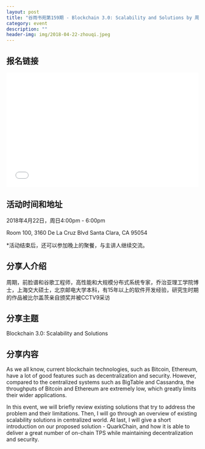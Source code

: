 ```yaml
---
layout: post
title: "谷雨书苑第159期 - Blockchain 3.0: Scalability and Solutions by 周期"
category: event
description: ""
header-img: img/2018-04-22-zhouqi.jpeg
---
```


## 报名链接
<div style="width:100%; text-align:left;" ><iframe src="//eventbrite.com/tickets-external?eid=45227856737&ref=etckt" frameborder="0" height="300" width="100%" vspace="0" hspace="0" marginheight="5" marginwidth="5" scrolling="auto" allowtransparency="true"></iframe></div>

## 活动时间和地址
2018年4月22日，周日4:00pm - 6:00pm

Room 100, 3160 De La Cruz Blvd Santa Clara, CA 95054

*活动结束后，还可以参加晚上的聚餐，与主讲人继续交流。

## 分享人介绍
周期，前脸谱和谷歌工程师，高性能和大规模分布式系统专家，乔治亚理工学院博士，上海交大硕士，北京邮电大学本科，有15年以上的软件开发经验，研究生时期的作品被比尔盖茨亲自颁奖并被CCTV9采访

## 分享主题

Blockchain 3.0: Scalability and Solutions


## 分享内容 

As we all know, current blockchain technologies, such as Bitcoin, Ethereum, have a lot of good features such as decentralization and security.  However, compared to the centralized systems such as BigTable and Cassandra, the throughputs of Bitcoin and Ethereum are extremely low, which greatly limits their wider applications.

In this event, we will briefly review existing solutions that try to address the problem and their limitations.  Then, I will go through an overview of existing scalability solutions in centralized world.  At last, I will give a short introduction on our proposed solution - QuarkChain, and how it is able to deliver a great number of on-chain TPS while maintaining decentralization and security. 
